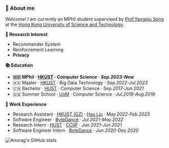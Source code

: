 ### 🥤 About me
Welcome! I am currently an MPhil student supervised by [Prof.Yangqiu Song](https://www.cse.ust.hk/~yqsong/) at the [Hong Kong University of Science and Technology](https://hkust.edu.hk/).

**🔬 Research Interest**
- Recommender System
- Reinforcement Learning
- **Privacy**


**📚 Education**
- **🇭🇰 MPhil · [HKUST](https://hkust.edu.hk/) · Computer Science · *Sep.2023-Now***
- 🇭🇰 Master · [HKUST](https://hkust.edu.hk/) · Big Data Technology · *Sep.2022-Jul.2023*
- 🇨🇳 Bachelor · [HUST](https://hust.edu.cn/) · Computer Science · *Sep.2017-Jun.2021*
- 🇬🇧 Summer School · [UoM](https://www.manchester.ac.uk/) · Computer Science · *Jul.2019-Aug.2019*

**💼 Work Experience**
- Research Assistant · [HKUST (GZ)](https://hkust-gz.edu.cn/) · [Hao Liu](https://raymondhliu.github.io/) · *May.2022-Feb.2023*
- Software Engineer · [ByteDance](https://www.bytedance.com) · *Jul.2021-May.2022*
- Research Intern · [HUST](https://hust.edu.cn/) · [CCIIP](http://cciip.cs.hust.edu.cn/) · *Jan.2021-Jun.2021*
- Software Engineer Intern · [ByteDance](https://www.bytedance.com) · *Jun.2020-Dec.2020*

![Anurag's GitHub stats](https://github-readme-stats.vercel.app/api?username=AlexFanw&show_icons=true)

